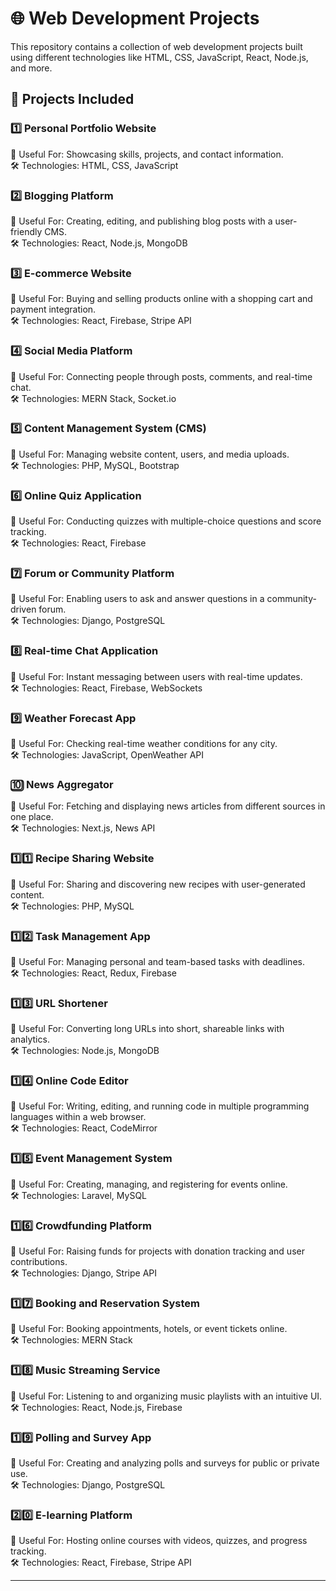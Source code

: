 # 🌐 Web Development Projects

This repository contains a collection of web development projects built using different technologies like HTML, CSS, JavaScript, React, Node.js, and more.

## 🚀 Projects Included  

### 1️⃣ **Personal Portfolio Website**  
📌 Useful For: Showcasing skills, projects, and contact information.  
🛠 Technologies: HTML, CSS, JavaScript  

### 2️⃣ **Blogging Platform**  
📌 Useful For: Creating, editing, and publishing blog posts with a user-friendly CMS.  
🛠 Technologies: React, Node.js, MongoDB  

### 3️⃣ **E-commerce Website**  
📌 Useful For: Buying and selling products online with a shopping cart and payment integration.  
🛠 Technologies: React, Firebase, Stripe API  

### 4️⃣ **Social Media Platform**  
📌 Useful For: Connecting people through posts, comments, and real-time chat.  
🛠 Technologies: MERN Stack, Socket.io  

### 5️⃣ **Content Management System (CMS)**  
📌 Useful For: Managing website content, users, and media uploads.  
🛠 Technologies: PHP, MySQL, Bootstrap  

### 6️⃣ **Online Quiz Application**  
📌 Useful For: Conducting quizzes with multiple-choice questions and score tracking.  
🛠 Technologies: React, Firebase  

### 7️⃣ **Forum or Community Platform**  
📌 Useful For: Enabling users to ask and answer questions in a community-driven forum.  
🛠 Technologies: Django, PostgreSQL  

### 8️⃣ **Real-time Chat Application**  
📌 Useful For: Instant messaging between users with real-time updates.  
🛠 Technologies: React, Firebase, WebSockets  

### 9️⃣ **Weather Forecast App**  
📌 Useful For: Checking real-time weather conditions for any city.  
🛠 Technologies: JavaScript, OpenWeather API  

### 🔟 **News Aggregator**  
📌 Useful For: Fetching and displaying news articles from different sources in one place.  
🛠 Technologies: Next.js, News API  

### 1️⃣1️⃣ **Recipe Sharing Website**  
📌 Useful For: Sharing and discovering new recipes with user-generated content.  
🛠 Technologies: PHP, MySQL  

### 1️⃣2️⃣ **Task Management App**  
📌 Useful For: Managing personal and team-based tasks with deadlines.  
🛠 Technologies: React, Redux, Firebase  

### 1️⃣3️⃣ **URL Shortener**  
📌 Useful For: Converting long URLs into short, shareable links with analytics.  
🛠 Technologies: Node.js, MongoDB  

### 1️⃣4️⃣ **Online Code Editor**  
📌 Useful For: Writing, editing, and running code in multiple programming languages within a web browser.  
🛠 Technologies: React, CodeMirror  

### 1️⃣5️⃣ **Event Management System**  
📌 Useful For: Creating, managing, and registering for events online.  
🛠 Technologies: Laravel, MySQL  

### 1️⃣6️⃣ **Crowdfunding Platform**  
📌 Useful For: Raising funds for projects with donation tracking and user contributions.  
🛠 Technologies: Django, Stripe API  

### 1️⃣7️⃣ **Booking and Reservation System**  
📌 Useful For: Booking appointments, hotels, or event tickets online.  
🛠 Technologies: MERN Stack  

### 1️⃣8️⃣ **Music Streaming Service**  
📌 Useful For: Listening to and organizing music playlists with an intuitive UI.  
🛠 Technologies: React, Node.js, Firebase  

### 1️⃣9️⃣ **Polling and Survey App**  
📌 Useful For: Creating and analyzing polls and surveys for public or private use.  
🛠 Technologies: Django, PostgreSQL  

### 2️⃣0️⃣ **E-learning Platform**  
📌 Useful For: Hosting online courses with videos, quizzes, and progress tracking.  
🛠 Technologies: React, Firebase, Stripe API  

---

